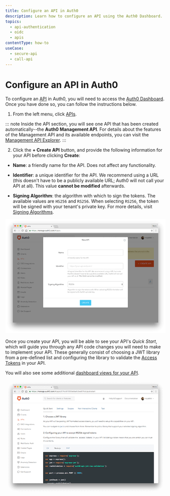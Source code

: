 ```yaml
---
title: Configure an API in Auth0
description: Learn how to configure an API using the Auth0 Dashboard.
topics:
  - api-authentication
  - oidc
  - apis
contentType: how-to
useCase:
  - secure-api
  - call-api
---
```


# Configure an API in Auth0

To configure an [API](/api-auth/apis.md) in Auth0, you will need to access the [Auth0 Dashboard](${manage_url}). Once you have done so, you can follow the instructions below.

1. From the left menu, click [APIs](${manage_url}/#/apis).

::: note
Inside the API section, you will see one API that has been created automatically--the **Auth0 Management API**. For details about the features of the Management API and its available endpoints, you can visit the [Management API Explorer](/api/management/v2).
:::

2. Click the **+ Create API** button, and provide the following information for your API before clicking **Create**:

- **Name**: a friendly name for the API. Does not affect any functionality.

- **Identifier**: a unique identifier for the API. We recommend using a URL (this doesn't have to be a publicly available URL; Auth0 will not call your API at all). This value **cannot be modified** afterwards.

- **Signing Algorithm**: the algorithm with which to sign the tokens. The available values are `HS256` and `RS256`. When selecting `RS256`, the token will be signed with your tenant's private key. For more details, visit [Signing Algorithms](/api-auth/concepts/signing-algorithms).

![Create a new API](/media/articles/api/overview/create-api.png)

Once you create your API, you will be able to see your API's *Quick Start*, which will guide you through any API code changes you will need to make to implement your API. These generally consist of choosing a JWT library from a pre-defined list and configuring the library to validate the [Access Tokens](/tokens/concepts/overview-access-tokens) in your API. 

You will also see some additional [dashboard views for your API](/api-auth/reference/dashboard/views-apis).

![API Quick Starts](/media/articles/api/overview/quickstarts-view.png)
